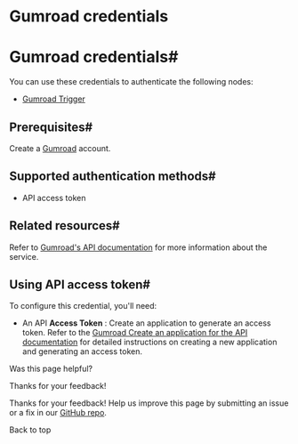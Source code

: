 # Gumroad credentials

[ ](https://github.com/n8n-io/n8n-docs/edit/main/docs/integrations/builtin/credentials/gumroad.md "Edit this page")

# Gumroad credentials#

You can use these credentials to authenticate the following nodes:

  * [Gumroad Trigger](../../trigger-nodes/n8n-nodes-base.gumroadtrigger/)



## Prerequisites#

Create a [Gumroad](https://gumroad.com/) account.

## Supported authentication methods#

  * API access token



## Related resources#

Refer to [Gumroad's API documentation](https://app.gumroad.com/api) for more information about the service.

## Using API access token#

To configure this credential, you'll need:

  * An API **Access Token** : Create an application to generate an access token. Refer to the [Gumroad Create an application for the API documentation](https://help.gumroad.com/article/280-create-application-api) for detailed instructions on creating a new application and generating an access token.

Was this page helpful? 

Thanks for your feedback! 

Thanks for your feedback! Help us improve this page by submitting an issue or a fix in our [GitHub repo](https://github.com/n8n-io/n8n-docs). 

Back to top 
